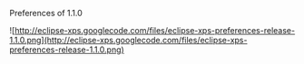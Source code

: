 Preferences of 1.1.0

![http://eclipse-xps.googlecode.com/files/eclipse-xps-preferences-release-1.1.0.png](http://eclipse-xps.googlecode.com/files/eclipse-xps-preferences-release-1.1.0.png)
